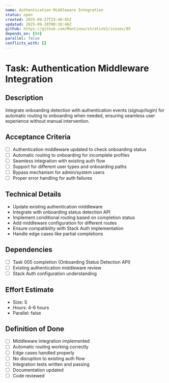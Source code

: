```yaml
---
name: Authentication Middleware Integration
status: open
created: 2025-09-27T23:48:05Z
updated: 2025-09-28T00:10:46Z
github: https://github.com/Montinou/stratixV2/issues/85
depends_on: [84]
parallel: false
conflicts_with: []
---
```


# Task: Authentication Middleware Integration

## Description
Integrate onboarding detection with authentication events (signup/login) for automatic routing to onboarding when needed, ensuring seamless user experience without manual intervention.

## Acceptance Criteria
- [ ] Authentication middleware updated to check onboarding status
- [ ] Automatic routing to onboarding for incomplete profiles
- [ ] Seamless integration with existing auth flow
- [ ] Support for different user types and onboarding paths
- [ ] Bypass mechanism for admin/system users
- [ ] Proper error handling for auth failures

## Technical Details
- Update existing authentication middleware
- Integrate with onboarding status detection API
- Implement conditional routing based on completion status
- Add middleware configuration for different routes
- Ensure compatibility with Stack Auth implementation
- Handle edge cases like partial completions

## Dependencies
- [ ] Task 005 completion (Onboarding Status Detection API)
- [ ] Existing authentication middleware review
- [ ] Stack Auth configuration understanding

## Effort Estimate
- Size: S
- Hours: 4-6 hours
- Parallel: false

## Definition of Done
- [ ] Middleware integration implemented
- [ ] Automatic routing working correctly
- [ ] Edge cases handled properly
- [ ] No disruption to existing auth flow
- [ ] Integration tests written and passing
- [ ] Documentation updated
- [ ] Code reviewed